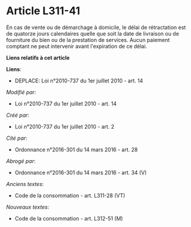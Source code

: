 # Article L311-41

En cas de vente ou de démarchage à domicile, le délai de rétractation est de quatorze jours calendaires quelle que soit la
date de livraison ou de fourniture du bien ou de la prestation de services. Aucun paiement comptant ne peut intervenir avant
l'expiration de ce délai.

**Liens relatifs à cet article**

**Liens**:

  - DEPLACE: Loi n°2010-737 du 1er juillet 2010 - art. 14

_Modifié par_:

  - Loi n°2010-737 du 1er juillet 2010 - art. 14

_Créé par_:

  - Loi n°2010-737 du 1er juillet 2010 - art. 2

_Cité par_:

  - Ordonnance n°2016-301 du 14 mars 2016 - art. 28

_Abrogé par_:

  - Ordonnance n°2016-301 du 14 mars 2016 - art. 34 (V)

_Anciens textes_:

  - Code de la consommation - art. L311-28 (VT)

_Nouveaux textes_:

  - Code de la consommation - art. L312-51 (M)
